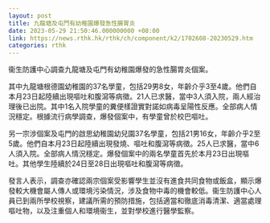 ```yaml
---
layout: post
title: 九龍塘及屯門有幼稚園爆發急性腸胃炎
date: 2023-05-29 21:50:46.000000000 +08:00
link: https://news.rthk.hk/rthk/ch/component/k2/1702608-20230529.htm
categories: rthk
---
```


衞生防護中心調查九龍塘及屯門有幼稚園爆發的急性腸胃炎個案。 

其中九龍塘根德園幼稚園的37名學童，包括29男8女，年齡介乎3至4歲。他們自本月23日起陸續出現嘔吐和腹瀉等病徵。21人已求醫，當中3人須入院，兩人經治理後已出院。其中1名入院學童的糞便樣證實對諾如病毒呈陽性反應。全部病人情況穩定。根據流行病學調查，爆發個案中，有學童曾於校巴嘔吐。
 
另一宗涉個案及屯門的啟思幼稚園幼兒園37名學童，包括21男16女，年齡介乎2至5歲。他們自本月23日起陸續出現發燒、嘔吐和腹瀉等病徵。25人已求醫，當中6人須入院。全部病人情況穩定。爆發個案中的兩名學童首先於本月23日出現嘔吐。其他學生陸續於24日至28日出現嘔吐和腹瀉等病徵。

發言人表示，調查亦確認兩宗個案受影響學生並沒有進食共同食物或飯盒，顯示爆發較大機會屬人傳人或環境污染情況，涉及食物中毒的機會較低。衞生防護中心人員已到兩所學校視察，建議所需的預防措施，包括適當和徹底消毒清潔、適當處理嘔吐物，以及注重個人和環境衞生，並對學校進行醫學監察。
